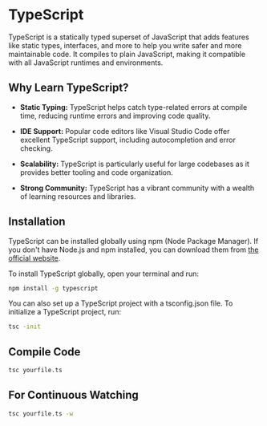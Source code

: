 
# TypeScript 

TypeScript is a statically typed superset of JavaScript that adds features like static types, interfaces, and more to help you write safer and more maintainable code. It compiles to plain JavaScript, making it compatible with all JavaScript runtimes and environments.


## Why Learn TypeScript?

- **Static Typing:** TypeScript helps catch type-related errors at compile time, reducing runtime errors and improving code quality.

- **IDE Support:** Popular code editors like Visual Studio Code offer excellent TypeScript support, including autocompletion and error checking.

- **Scalability:** TypeScript is particularly useful for large codebases as it provides better tooling and code organization.

- **Strong Community:** TypeScript has a vibrant community with a wealth of learning resources and libraries.

## Installation

TypeScript can be installed globally using npm (Node Package Manager). If you don't have Node.js and npm installed, you can download them from [the official website](https://nodejs.org/).

To install TypeScript globally, open your terminal and run:

```bash
npm install -g typescript
```
You can also set up a TypeScript project with a tsconfig.json file. To initialize a TypeScript project, run:

```bash
tsc -init
```
## Compile Code

```bash
tsc yourfile.ts
```

## For Continuous Watching

```bash
tsc yourfile.ts -w
```
